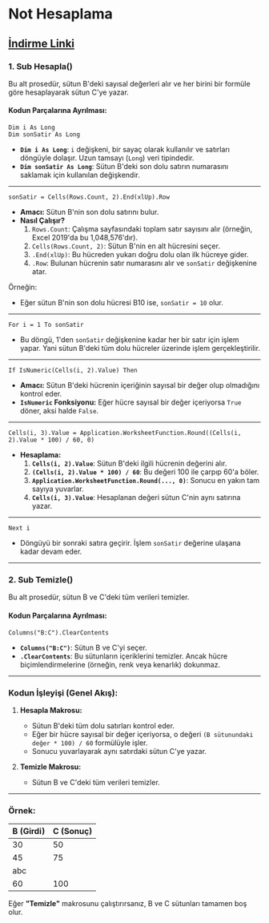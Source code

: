 # Not Hesaplama
[İndirme Linki](https://www.genome.gov/)
---

### **1. Sub Hesapla()**
Bu alt prosedür, sütun B'deki sayısal değerleri alır ve her birini bir formüle göre hesaplayarak sütun C'ye yazar.

#### Kodun Parçalarına Ayrılması:
```vba
Dim i As Long
Dim sonSatir As Long
```
- **`Dim i As Long`**: `i` değişkeni, bir sayaç olarak kullanılır ve satırları döngüyle dolaşır. Uzun tamsayı (`Long`) veri tipindedir.
- **`Dim sonSatir As Long`**: Sütun B'deki son dolu satırın numarasını saklamak için kullanılan değişkendir.

---

```vba
sonSatir = Cells(Rows.Count, 2).End(xlUp).Row
```
- **Amacı:** Sütun B'nin son dolu satırını bulur.
- **Nasıl Çalışır?**
  1. `Rows.Count`: Çalışma sayfasındaki toplam satır sayısını alır (örneğin, Excel 2019'da bu 1,048,576'dır).
  2. `Cells(Rows.Count, 2)`: Sütun B'nin en alt hücresini seçer.
  3. `.End(xlUp)`: Bu hücreden yukarı doğru dolu olan ilk hücreye gider.
  4. `.Row`: Bulunan hücrenin satır numarasını alır ve `sonSatir` değişkenine atar.

Örneğin:
- Eğer sütun B'nin son dolu hücresi B10 ise, `sonSatir = 10` olur.

---

```vba
For i = 1 To sonSatir
```
- Bu döngü, 1'den `sonSatir` değişkenine kadar her bir satır için işlem yapar. Yani sütun B'deki tüm dolu hücreler üzerinde işlem gerçekleştirilir.

---

```vba
If IsNumeric(Cells(i, 2).Value) Then
```
- **Amacı:** Sütun B'deki hücrenin içeriğinin sayısal bir değer olup olmadığını kontrol eder.
- **`IsNumeric` Fonksiyonu:** Eğer hücre sayısal bir değer içeriyorsa `True` döner, aksi halde `False`.

---

```vba
Cells(i, 3).Value = Application.WorksheetFunction.Round((Cells(i, 2).Value * 100) / 60, 0)
```
- **Hesaplama:**
  1. **`Cells(i, 2).Value`**: Sütun B'deki ilgili hücrenin değerini alır.
  2. **`(Cells(i, 2).Value * 100) / 60`**: Bu değeri 100 ile çarpıp 60'a böler.
  3. **`Application.WorksheetFunction.Round(..., 0)`**: Sonucu en yakın tam sayıya yuvarlar.
  4. **`Cells(i, 3).Value`**: Hesaplanan değeri sütun C'nin aynı satırına yazar.

---

```vba
Next i
```
- Döngüyü bir sonraki satıra geçirir. İşlem `sonSatir` değerine ulaşana kadar devam eder.

---

### **2. Sub Temizle()**
Bu alt prosedür, sütun B ve C'deki tüm verileri temizler.

#### Kodun Parçalarına Ayrılması:
```vba
Columns("B:C").ClearContents
```
- **`Columns("B:C")`**: Sütun B ve C'yi seçer.
- **`.ClearContents`**: Bu sütunların içeriklerini temizler. Ancak hücre biçimlendirmelerine (örneğin, renk veya kenarlık) dokunmaz.

---

### **Kodun İşleyişi (Genel Akış):**
1. **Hesapla Makrosu:**
   - Sütun B'deki tüm dolu satırları kontrol eder.
   - Eğer bir hücre sayısal bir değer içeriyorsa, o değeri `(B sütunundaki değer * 100) / 60` formülüyle işler.
   - Sonucu yuvarlayarak aynı satırdaki sütun C'ye yazar.

2. **Temizle Makrosu:**
   - Sütun B ve C'deki tüm verileri temizler.

---

### **Örnek:**
| B (Girdi) | C (Sonuç) |
|-----------|-----------|
| 30        | 50        |
| 45        | 75        |
| abc       |           |
| 60        | 100       |

Eğer **"Temizle"** makrosunu çalıştırırsanız, B ve C sütunları tamamen boş olur.
